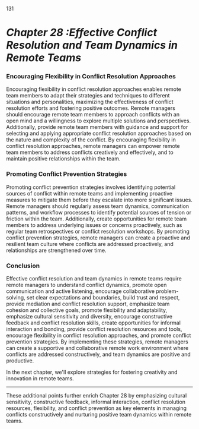 131


# ***Chapter 28 :Effective Conflict Resolution and Team Dynamics in Remote Teams***



### **Encouraging Flexibility in Conflict Resolution Approaches**

Encouraging flexibility in conflict resolution approaches enables remote team members to adapt their strategies and techniques to different situations and personalities, maximizing the effectiveness of conflict resolution efforts and fostering positive outcomes. Remote managers should encourage remote team members to approach conflicts with an open mind and a willingness to explore multiple solutions and perspectives. Additionally, provide remote team members with guidance and support for selecting and applying appropriate conflict resolution approaches based on the nature and complexity of the conflict. By encouraging flexibility in conflict resolution approaches, remote managers can empower remote team members to address conflicts creatively and effectively, and to maintain positive relationships within the team.

### **Promoting Conflict Prevention Strategies**

Promoting conflict prevention strategies involves identifying potential sources of conflict within remote teams and implementing proactive measures to mitigate them before they escalate into more significant issues. Remote managers should regularly assess team dynamics, communication patterns, and workflow processes to identify potential sources of tension or friction within the team. Additionally, create opportunities for remote team members to address underlying issues or concerns proactively, such as regular team retrospectives or conflict resolution workshops. By promoting conflict prevention strategies, remote managers can create a proactive and resilient team culture where conflicts are addressed proactively, and relationships are strengthened over time.

### **Conclusion**

Effective conflict resolution and team dynamics in remote teams require remote managers to understand conflict dynamics, promote open communication and active listening, encourage collaborative problem-solving, set clear expectations and boundaries, build trust and respect, provide mediation and conflict resolution support, emphasize team cohesion and collective goals, promote flexibility and adaptability, emphasize cultural sensitivity and diversity, encourage constructive feedback and conflict resolution skills, create opportunities for informal interaction and bonding, provide conflict resolution resources and tools, encourage flexibility in conflict resolution approaches, and promote conflict prevention strategies. By implementing these strategies, remote managers can create a supportive and collaborative remote work environment where conflicts are addressed constructively, and team dynamics are positive and productive.

In the next chapter, we'll explore strategies for fostering creativity and innovation in remote teams.

---

These additional points further enrich Chapter 28 by emphasizing cultural sensitivity, constructive feedback, informal interaction, conflict resolution resources, flexibility, and conflict prevention as key elements in managing conflicts constructively and nurturing positive team dynamics within remote teams.
 
